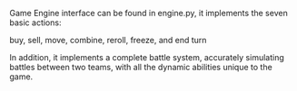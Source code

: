 Game Engine interface can be found in engine.py, it implements the
seven basic actions:

buy, sell, move, combine, reroll, freeze, and end turn

In addition, it implements a complete battle system, accurately simulating
battles between two teams, with all the dynamic abilities unique to the game.
